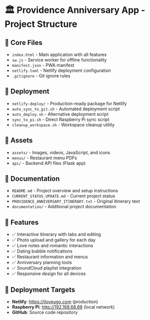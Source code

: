# 🏛️ Providence Anniversary App - Project Structure

## 📁 Core Files
- `index.html` - Main application with all features
- `sw.js` - Service worker for offline functionality
- `manifest.json` - PWA manifest
- `netlify.toml` - Netlify deployment configuration
- `.gitignore` - Git ignore rules

## 📁 Deployment
- `netlify-deploy/` - Production-ready package for Netlify
- `auto_sync_to_git.sh` - Automated deployment script
- `auto_deploy.sh` - Alternative deployment script
- `sync_to_pi.sh` - Direct Raspberry Pi sync script
- `cleanup_workspace.sh` - Workspace cleanup utility

## 📁 Assets
- `assets/` - Images, videos, JavaScript, and icons
- `menus/` - Restaurant menu PDFs
- `api/` - Backend API files (Flask app)

## 📁 Documentation
- `README.md` - Project overview and setup instructions
- `CURRENT_STATUS_UPDATE.md` - Current project status
- `PROVIDENCE_ANNIVERSARY_ITINERARY.txt` - Original itinerary text
- `documentation/` - Additional project documentation

## 🎯 Features
- ✅ Interactive itinerary with tabs and editing
- ✅ Photo upload and gallery for each day
- ✅ Love notes and romantic interactions
- ✅ Dating bubble notifications
- ✅ Restaurant information and menus
- ✅ Anniversary planning tools
- ✅ SoundCloud playlist integration
- ✅ Responsive design for all devices

## 🚀 Deployment Targets
- **Netlify**: https://iloveugo.com (production)
- **Raspberry Pi**: http://192.168.68.69 (local network)
- **GitHub**: Source code repository
